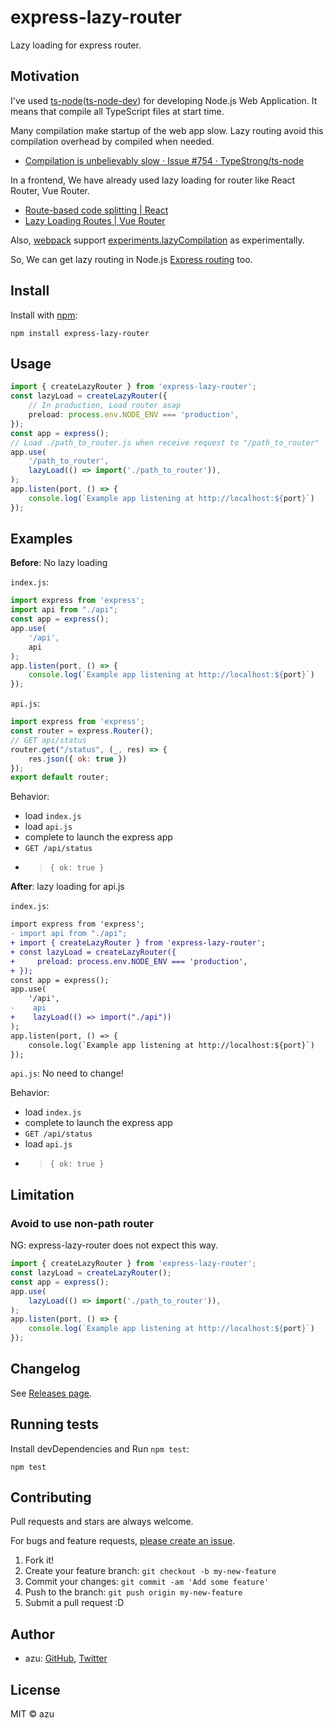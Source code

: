 # express-lazy-router

Lazy loading for express router.

## Motivation

I've used [ts-node](https://github.com/TypeStrong/ts-node)([ts-node-dev](https://github.com/wclr/ts-node-dev)) for
developing Node.js Web Application. It means that compile all TypeScript files at start time.

Many compilation make startup of the web app slow. Lazy routing avoid this compilation overhead by compiled when needed.

- [Compilation is unbelievably slow · Issue #754 · TypeStrong/ts-node](https://github.com/TypeStrong/ts-node/issues/754)

In a frontend, We have already used lazy loading for router like React Router, Vue Router.

- [Route-based code splitting | React](https://reactjs.org/docs/code-splitting.html#route-based-code-splitting)
- [Lazy Loading Routes | Vue Router](https://router.vuejs.org/guide/advanced/lazy-loading.html)

Also, [webpack](https://github.com/webpack/webpack) support [experiments.lazyCompilation](https://github.com/webpack/webpack/releases/tag/v5.17.0) as experimentally.

So, We can get lazy routing in Node.js [Express routing](https://expressjs.com/en/guide/routing.html) too.

## Install

Install with [npm](https://www.npmjs.com/):

    npm install express-lazy-router

## Usage

```ts
import { createLazyRouter } from 'express-lazy-router';
const lazyLoad = createLazyRouter({
    // In production, Load router asap
    preload: process.env.NODE_ENV === 'production',
});
const app = express();
// Load ./path_to_router.js when receive request to "/path_to_router"
app.use(
    '/path_to_router',
    lazyLoad(() => import('./path_to_router')),
);
app.listen(port, () => {
    console.log(`Example app listening at http://localhost:${port}`)
});
```

## Examples

**Before**: No lazy loading

`index.js`:

```js
import express from 'express';
import api from "./api";
const app = express();
app.use(
    '/api',
    api
);
app.listen(port, () => {
    console.log(`Example app listening at http://localhost:${port}`)
});
```

`api.js`:

```js
import express from 'express';
const router = express.Router();
// GET api/status
router.get("/status", (_, res) => {
    res.json({ ok: true })
});
export default router;
```

Behavior:

- load `index.js`
- load `api.js`
- complete to launch the express app 
- `GET /api/status`
- > `{ ok: true }`

**After**: lazy loading for api.js

`index.js`:

```diff
import express from 'express';
- import api from "./api";
+ import { createLazyRouter } from 'express-lazy-router';
+ const lazyLoad = createLazyRouter({
+     preload: process.env.NODE_ENV === 'production',
+ });
const app = express();
app.use(
    '/api',
-    api
+    lazyLoad(() => import("./api"))
);
app.listen(port, () => {
    console.log(`Example app listening at http://localhost:${port}`)
});
```

`api.js`: No need to change!

Behavior:

- load `index.js`
- complete to launch the express app
- `GET /api/status`
- load `api.js`
- > `{ ok: true }`
  
## Limitation

### Avoid to use non-path router

NG: express-lazy-router does not expect this way.

```ts
import { createLazyRouter } from 'express-lazy-router';
const lazyLoad = createLazyRouter();
const app = express();
app.use(
    lazyLoad(() => import('./path_to_router')),
);
app.listen(port, () => {
    console.log(`Example app listening at http://localhost:${port}`)
});
```



## Changelog

See [Releases page](https://github.com/azu/express-lazy-router/releases).

## Running tests

Install devDependencies and Run `npm test`:

    npm test

## Contributing

Pull requests and stars are always welcome.

For bugs and feature requests, [please create an issue](https://github.com/azu/express-lazy-router/issues).

1. Fork it!
2. Create your feature branch: `git checkout -b my-new-feature`
3. Commit your changes: `git commit -am 'Add some feature'`
4. Push to the branch: `git push origin my-new-feature`
5. Submit a pull request :D

## Author

- azu: [GitHub](https://github.com/azu), [Twitter](https://twitter.com/azu_re)

## License

MIT © azu
